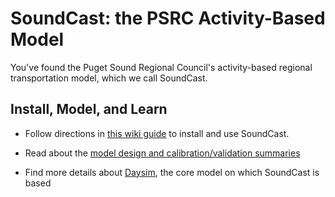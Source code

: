 # SoundCast: the PSRC Activity-Based Model

You've found the Puget Sound Regional Council's activity-based regional transportation model, which we call SoundCast.

## Install, Model, and Learn

- Follow directions in [this wiki guide](https://github.com/psrc/soundcast/wiki) to install and use SoundCast.

- Read about the [model design and calibration/validation summaries](http://www.psrc.org/data/models/abmodel/)
- Find more details about [Daysim](https://github.com/psrc/daysim), the core model on which SoundCast is based

